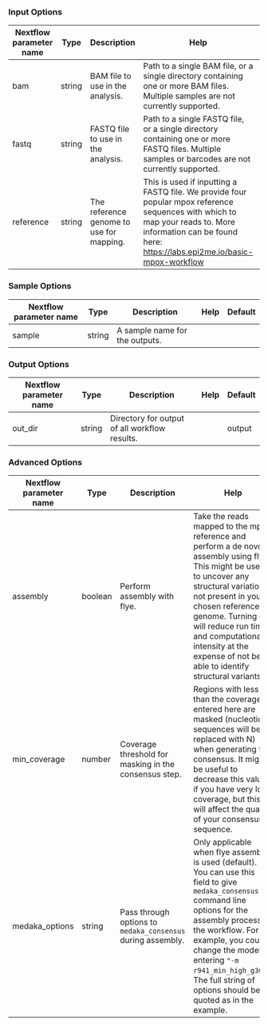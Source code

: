 ### Input Options

| Nextflow parameter name  | Type | Description | Help | Default |
|--------------------------|------|-------------|------|---------|
| bam | string | BAM file to use in the analysis. | Path to a single BAM file, or a single directory containing one or more BAM files. Multiple samples are not currently supported. |  |
| fastq | string | FASTQ file to use in the analysis. | Path to a single FASTQ file, or a single directory containing one or more FASTQ files. Multiple samples or barcodes are not currently supported. |  |
| reference | string | The reference genome to use for mapping. | This is used if inputting a FASTQ file. We provide four popular mpox reference sequences with which to map your reads to. More information can be found here: https://labs.epi2me.io/basic-mpox-workflow | MT903344.1 |


### Sample Options

| Nextflow parameter name  | Type | Description | Help | Default |
|--------------------------|------|-------------|------|---------|
| sample | string | A sample name for the outputs. |  |  |


### Output Options

| Nextflow parameter name  | Type | Description | Help | Default |
|--------------------------|------|-------------|------|---------|
| out_dir | string | Directory for output of all workflow results. |  | output |


### Advanced Options

| Nextflow parameter name  | Type | Description | Help | Default |
|--------------------------|------|-------------|------|---------|
| assembly | boolean | Perform assembly with flye. | Take the reads mapped to the mpx reference and perform a de novo assembly using flye. This might be useful to uncover any structural variation not present in your chosen reference genome. Turning off will reduce run times and computational intensity at the expense of not being able to identify structural variants. | True |
| min_coverage | number | Coverage threshold for masking in the consensus step. | Regions with less than the coverage entered here are masked (nucleotide sequences will be replaced with N) when generating the consensus. It might be useful to decrease this value if you have very low coverage, but this will affect the quality of your consensus sequence. | 20 |
| medaka_options | string | Pass through options to `medaka_consensus` during assembly. | Only applicable when flye assembly is used (default). You can use this field to give `medaka_consensus` command line options for the assembly process of the workflow. For example, you could change the model by entering `"-m r941_min_high_g303"`. The full string of options should be quoted as in the example. |  |


